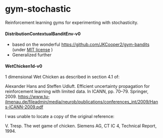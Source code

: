 # gym-stochastic

Reinforcement learning gyms for experimenting with stochasticity.

#### DistributionContextualBanditEnv-v0

- based on the wonderful  https://github.com/JKCooper2/gym-bandits (under [MIT license](https://github.com/JKCooper2/gym-bandits/commit/1aba0c6897346e31c2935c13249ae35ca4766121#diff-9879d6db96fd29134fc802214163b95a) )
- Generalized further


#### WetChicken1d-v0

1 dimensional Wet Chicken as described in section 4.1 of:

Alexander Hans and Steffen Udluft. Efficient uncertainty propagation for reinforcement learning
with limited data. In ICANN, pp. 70–79. Springer, 2009.
https://www.tu-ilmenau.de/fileadmin/media/neurob/publications/conferences_int/2009/Hans-ICANN-2009.pdf

I was unable to locate a copy of the original reference:

V. Tresp. The wet game of chicken. Siemens AG, CT IC 4, Technical Report, 1994.
